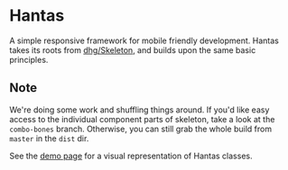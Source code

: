 # Hantas

A simple responsive framework for mobile friendly development. Hantas takes its roots from [dhg/Skeleton](https://github.com/dhg/Skeleton), and builds upon the same basic principles.

## Note

We're doing some work and shuffling things around. If you'd like easy access to the individual component parts of skeleton, take a look at the `combo-bones` branch. Otherwise, you can still grab the whole build from `master` in the `dist` dir.

See the [demo page](dist/index.html) for a visual representation of Hantas classes.
